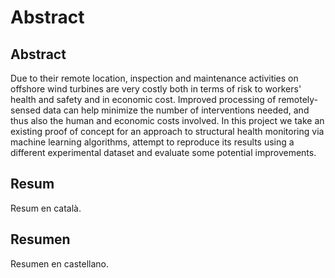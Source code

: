 # Abstract
## Abstract
Due to their remote location, inspection and maintenance activities on offshore wind turbines are very costly both in terms of risk to workers' health and safety and in economic cost. Improved processing of remotely-sensed data can help minimize the number of interventions needed, and thus also the human and economic costs involved.
In this project we take an existing proof of concept for an approach to structural health monitoring via machine learning algorithms, attempt to reproduce its results using a different experimental dataset and evaluate some potential improvements.

## Resum
Resum en català.

## Resumen
Resumen en castellano.
